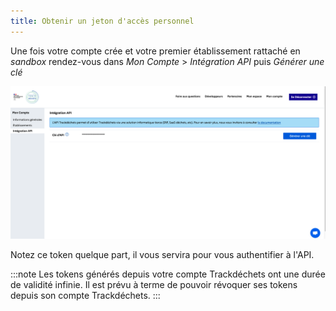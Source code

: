 ```yaml
---
title: Obtenir un jeton d'accès personnel
---
```


Une fois votre compte crée et votre premier établissement rattaché en *sandbox* rendez-vous dans *Mon Compte* > *Intégration API* puis *Générer une clé*

![generate-access-token.png](../../../static/img/generate-access-token.png)

Notez ce token quelque part, il vous servira pour vous authentifier à l'API.

:::note
Les tokens générés depuis votre compte Trackdéchets ont une durée de validité infinie. Il est prévu à terme de pouvoir révoquer ses tokens depuis son compte Trackdéchets.
:::

